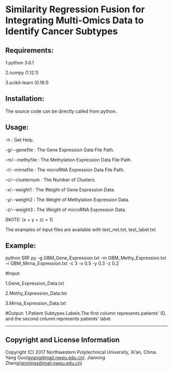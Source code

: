 # Similarity Regression Fusion for Integrating Multi-Omics Data to Identify Cancer Subtypes

Requirements:
------------
   1.python 3.6.1
   
   2.numpy (1.12.1)
   
   3.scikit-learn (0.18.1)

Installation:
------------
  The source code can be directly called from python.


Usage:
--------------------------------
  -h              : Get Help.
  
  -g/--genefile   : The Gene Expression Data File Path.
  
  -m/--methyfile  : The Methylation Expression Data File Path.
  
  -r/--mirnafile  : The microRNA Expression Data File Path.
  
  -c/--clusternum : The Number of Clusters.
  
  -x/--weight1    : The Weight of Gene Expression Data.
  
  -y/--weight2    : The Weight of Methylation Expression Data.
  
  -z/--weight3    : The Weight of microRNA Expression Data.
  
  [NOTE: (x + y + z) = 1]
    
The examples of input files are available with test_net.txt, test_label.txt. 

Example:
--------------------------------
python SRF.py -g GBM_Gene_Expression.txt -m GBM_Methy_Expression.txt -r GBM_Mirna_Expression.txt -c 3 -x 0.5 -y 0.3 -z 0.2

#Input:

1.Gene_Expression_Data.txt

2.Methy_Expression_Data.txt

3.Mirna_Expression_Data.txt


#Output:
1.Patient Subtypes Labels.The first column represents patients' ID, and the second column represents patients' label.

      
   
----------------------------------
Copyright and License Information
----------------------------------
Copyright (C) 2017 Northwestern Polytechnical University, Xi’an, China. Yang Guo(gyang@mail.nwpu.edu.cn), Jianning Zheng(jennings@mail.nwpu.edu.cn)
